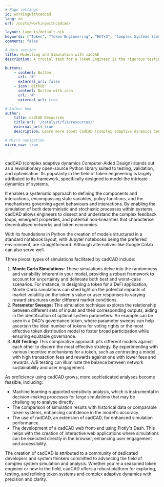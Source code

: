 ```yaml
---
# Page settings
id: workingwithcadcad
lang: en
url: /posts/workingwithcadcad/

layout: layouts/default.njk
keywords: ["Token", "Token Engineering", "EUTxO", "Complex Systems Simulation", "Decentralized Finance", "Blockchain Technology", "System Dynamics", "Python Programming", "Adaptive Systems", "Token Economy Modelling", "Open Source Software", "Simulation Tools"]
comments: false

# Hero section
title: Modelling and Simulation with cadCAD
description: A crucial task for a Token Engineer is the rigorous testing, validation, and optimisation of token designs. This iterative process is vital to ensure that the token design not only aligns with the expected behaviour but opens avenues for enhancement. By deploying various simulation techniques, valuable insights can be garnered, paving the way for improved token economics.

buttons:
    - content: Button
      url: '#'
      external_url: false
    - icon: github
      content: Button with icon
      url: '#'
      external_url: true

# Author box
author:
    title: cadCAD Resources
    title_url: '/catalyst/f11/resources/'
    external_url: true
    description: Learn more about cadCAD (complex adaptive dynamics Computer-Aided Design), the open-source Python library which is a powerful tool to test the behaviour of token systems.

# Micro navigation
micro_nav: true

---
```


cadCAD (complex adaptive dynamics Computer-Aided Design) stands out as a revolutionary open-source Python library suited to testing, validation, and optimisation. Its popularity in the field of token engineering is largely attributed to its framework, specifically designed to model the intricate dynamics of systems.

It enables a systematic approach to defining the components and interactions, encompassing state variables, policy functions, and the mechanisms governing agent behaviours and interactions. By enabling the simulation of both deterministic and stochastic processes within systems, cadCAD allows engineers to dissect and understand the complex feedback loops, emergent properties, and potential non-linearities that characterise decentralised networks and token economies.

With its foundations in Python the creation of models structured in a standard notebook layout, with Jupyter notebooks being the preferred environment, are straightforward. Although alternatives like Google Colab can also serve well.

Three pivotal types of simulations facilitated by cadCAD include:

1. **Monte Carlo Simulations:** These simulations delve into the randomness and variability inherent in your model, providing a robust framework to account for uncertainty and delineate both best and worst-case scenarios. For instance, in designing a token for a DeFi application, Monte Carlo simulations can shed light on the potential impacts of market volatility on the token's value or user responses to varying reward structures under different market conditions.
2. **Parameter Sweeps:** This simulation technique explores the relationship between different sets of inputs and their corresponding outputs, aiding in the identification of optimal system parameters. An example can be seen in a DAO's governance token, where parameter sweeps can help ascertain the ideal number of tokens for voting rights or the most effective token distribution model to foster broad participation while ensuring equitable governance.
3. **A/B Testing:** This comparative approach pits different models against each other to discern the most effective strategy. By experimenting with various incentive mechanisms for a token, such as contrasting a model with high transaction fees and rewards against one with lower fees and rewards, A/B testing can illuminate the balance between network sustainability and user engagement.

As proficiency using cadCAD grows, more sophisticated analyses become feasible, including:

- Machine learning-supported sensitivity analysis, which is instrumental in decision-making processes for large simulations that may be challenging to analyse directly.
- The comparison of simulation results with historical data or comparable token systems, enhancing confidence in the model's accuracy.
- The use of radCAD, an extension of cadCAD, for enhanced simulation performance.
- The development of a cadCAD web front-end using Plotly's Dash. This helps with the creation of interactive web applications where simulations can be executed directly in the browser, enhancing user engagement and accessibility.

The creation of cadCAD is attributed to a community of dedicated developers and system thinkers committed to advancing the field of complex system simulation and analysis. Whether you're a seasoned token engineer or new to the field, cadCAD offers a robust platform for exploring, testing, and refining token systems and complex adaptive dynamics with precision and clarity.